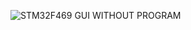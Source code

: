 ![STM32F469 GUI WITHOUT PROGRAM](https://github.com/user-attachments/assets/9fc9e7a4-34c1-4a99-b2a5-239c7d899bec)
